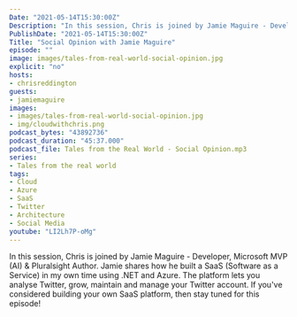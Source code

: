 ```yaml
---
Date: "2021-05-14T15:30:00Z"
Description: "In this session, Chris is joined by Jamie Maguire - Developer, Microsoft MVP (AI) & Pluralsight Author. Jamie shares how he built a SaaS (Software as a Service) in my own time using .NET and Azure. The platform lets you analyse Twitter, grow, maintain and manage your Twitter account. If you've considered building your own SaaS platform, then stay tuned for this episode!"
PublishDate: "2021-05-14T15:30:00Z"
Title: "Social Opinion with Jamie Maguire"
episode: ""
image: images/tales-from-real-world-social-opinion.jpg
explicit: "no"
hosts:
- chrisreddington
guests:
- jamiemaguire
images:
- images/tales-from-real-world-social-opinion.jpg
- img/cloudwithchris.png
podcast_bytes: "43892736"
podcast_duration: "45:37.000"
podcast_file: Tales from the Real World - Social Opinion.mp3
series:
- Tales from the real world
tags:
- Cloud
- Azure
- SaaS
- Twitter
- Architecture
- Social Media
youtube: "LI2Lh7P-oMg"
---
```

In this session, Chris is joined by Jamie Maguire - Developer, Microsoft MVP (AI) & Pluralsight Author. Jamie shares how he built a SaaS (Software as a Service) in my own time using .NET and Azure. The platform lets you analyse Twitter, grow, maintain and manage your Twitter account. If you've considered building your own SaaS platform, then stay tuned for this episode!
